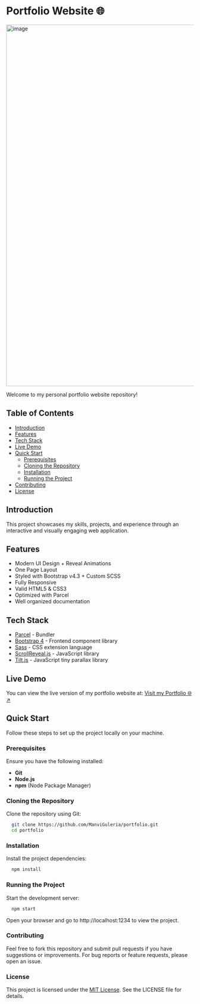 # Portfolio Website 🌐

<img width="1908" height="970" alt="image" src="https://github.com/user-attachments/assets/a85d5367-1109-4a71-bd21-bbc92036a83e" />


Welcome to my personal portfolio website repository! 

## Table of Contents

- [Introduction](#introduction)
- [Features](#features)
- [Tech Stack](#tech-stack)
- [Live Demo](#live-demo)
- [Quick Start](#quick-start)
  - [Prerequisites](#prerequisites)
  - [Cloning the Repository](#cloning-the-repository)
  - [Installation](#installation)
  - [Running the Project](#running-the-project)
- [Contributing](#contributing)
- [License](#license)

## Introduction

This project showcases my skills, projects, and experience through an interactive and visually engaging web application.

## Features

- Modern UI Design + Reveal Animations
- One Page Layout
- Styled with Bootstrap v4.3 + Custom SCSS
- Fully Responsive
- Valid HTML5 & CSS3
- Optimized with Parcel
- Well organized documentation

## Tech Stack

- [Parcel](https://parceljs.org/) - Bundler
- [Bootstrap 4](https://getbootstrap.com/docs/4.3/getting-started/introduction/) - Frontend component library
- [Sass](https://sass-lang.com/documentation) - CSS extension language
- [ScrollReveal.js](https://scrollrevealjs.org/) - JavaScript library
- [Tilt.js](https://gijsroge.github.io/tilt.js/) - JavaScript tiny parallax library

## Live Demo

You can view the live version of my portfolio website at:  [Visit my Portfolio 🌐↗](https://manvi-guleria.vercel.app/)

## Quick Start

Follow these steps to set up the project locally on your machine.

### Prerequisites

Ensure you have the following installed:

- **Git**
- **Node.js**
- **npm** (Node Package Manager)

### Cloning the Repository

Clone the repository using Git:

``` bash
  git clone https://github.com/ManviGuleria/portfolio.git
  cd portfolio
```

### Installation
Install the project dependencies:
``` bash
  npm install
```

### Running the Project
Start the development server:

``` bash
  npm start
```
Open your browser and go to http://localhost:1234 to view the project.

### Contributing
Feel free to fork this repository and submit pull requests if you have suggestions or improvements. For bug reports or feature requests, please open an issue.


### License
This project is licensed under the [MIT License](LICENSE). See the LICENSE file for details.



